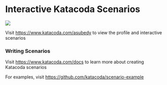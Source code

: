 # Interactive Katacoda Scenarios

[![](http://shields.katacoda.com/katacoda/asubedy/count.svg)](https://www.katacoda.com/asubedy "Get your profile on Katacoda.com")

Visit https://www.katacoda.com/asubedy to view the profile and interactive scenarios

### Writing Scenarios
Visit https://www.katacoda.com/docs to learn more about creating Katacoda scenarios

For examples, visit https://github.com/katacoda/scenario-example
